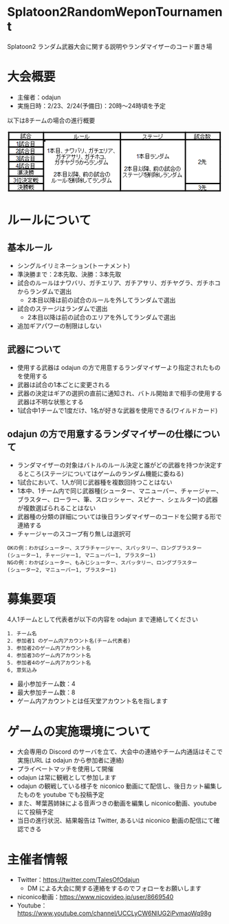 # Splatoon2RandomWeponTournament
Splatoon2 ランダム武器大会に関する説明やランダマイザーのコード置き場


# 大会概要

- 主催者：odajun
- 実施日時：2/23、2/24(予備日)：20時～24時頃を予定

以下は8チームの場合の進行概要

![sample_image](https://github.com/odajun/Splatoon2RandomWeponTournament/blob/master/rule.png)


# ルールについて

## 基本ルール

- シングルイリミネーション(トーナメント)
- 準決勝まで：2本先取、決勝：3本先取
- 試合のルールはナワバリ、ガチエリア、ガチアサリ、ガチヤグラ、ガチホコからランダムで選出
  - 2本目以降は前の試合のルールを外してランダムで選出
- 試合のステージはランダムで選出
  - 2本目以降は前の試合のエリアを外してランダムで選出
- 追加ギアパワーの制限はしない

## 武器について

- 使用する武器は odajun の方で用意するランダマイザーより指定されたものを使用する
- 武器は試合の1本ごとに変更される
- 武器の決定はギアの選択の直前に通知され、バトル開始まで相手の使用する武器は不明な状態とする
- 1試合中1チームで1度だけ、1名が好きな武器を使用できる(ワイルドカード)

## odajun の方で用意するランダマイザーの仕様について
- ランダマイザーの対象はバトルのルール決定と誰がどの武器を持つか決定するところ(ステージについてはゲームのランダム機能に委ねる)
- 1試合において、1人が同じ武器種を複数回持つことはない
- 1本中、1チーム内で同じ武器種(シューター、マニューバー、チャージャー、ブラスター、ローラー、筆、スロッシャー、スピナー、シェルター)の武器が複数選ばられることはない
- 武器種の分類の詳細については後日ランダマイザーのコードを公開する形で連絡する
- チャージャーのスコープ有り無しは選択可

```
OKの例：わかばシューター、スプラチャージャー、スパッタリー、ロングブラスター
(シューター1, チャージャー1, マニューバー1, ブラスター1)
NGの例：わかばシューター、もみじシューター、スパッタリー、ロングブラスター
(シューター2, マニューバー1, ブラスター1)
```

# 募集要項
4人1チームとして代表者が以下の内容を odajun まで連絡してください

```
1. チーム名
2. 参加者1 のゲーム内アカウント名(チーム代表者)
3. 参加者2のゲーム内アカウント名
4. 参加者3のゲーム内アカウント名
5. 参加者4のゲーム内アカウント名
6, 意気込み
```

- 最小参加チーム数：4
- 最大参加チーム数：8
- ゲーム内アカウントとは任天堂アカウント名を指します

# ゲームの実施環境について
- 大会専用の Discord のサーバを立て、大会中の連絡やチーム内通話はそこで実施(URL は odajun から参加者に連絡)
- プライベートマッチを使用して開催
- odajun は常に観戦として参加します
- odajun の観戦している様子を niconico 動画にて配信し、後日カット編集したものを youtube でも投稿予定
- また、琴葉茜姉妹による音声つきの動画を編集し niconico動画、youtube にて投稿予定
- 当日の進行状況、結果報告は Twitter, あるいは niconico 動画の配信にて確認できる

# 主催者情報
- Twitter：https://twitter.com/TalesOfOdajun
  - DM による大会に関する連絡をするのでフォローをお願いします
- niconico動画：https://www.nicovideo.jp/user/8669540
- Youtube：https://www.youtube.com/channel/UCCLyCW6NlUG2iPvmaoWq98g
